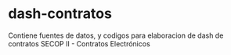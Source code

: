 # dash-contratos
Contiene fuentes de datos, y codigos para elaboracion de dash de contratos SECOP II - Contratos Electrónicos
